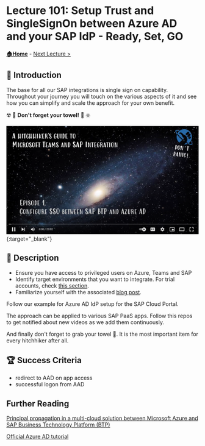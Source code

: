 # Lecture 101: Setup Trust and SingleSignOn between Azure AD and your SAP IdP - Ready, Set, GO

**[🏠Home](../README.md)** - [Next Lecture >](./102-embed-app.md)

## 🔭 Introduction

The base for all our SAP integrations is single sign on capability. Throughout your journey you will touch on the various aspects of it and see how you can simplify and scale the approach for your own benefit.

☢️ 🚨 **Don't forget your towel!** 🚨 ☣️

[![First session link to YouTube](../img/101.png)](https://www.youtube.com/watch?v=xnhUfSvMXHI&list=PLvqyDwoCkBXZ85LoFrNWv9Mj88TiDAc4g&index=2){:target="_blank"}

## 📖 Description

- Ensure you have access to privileged users on Azure, Teams and SAP
- Identify target environments that you want to integrate. For trial accounts, check [this section](https://github.com/MartinPankraz/ninja-unicorn#-get-started-for-free-with-developer-accounts).
- Familiarize yourself with the associated [blog post](https://blogs.sap.com/2022/01/26/integrate-sap-cloud-portal-and-launchpad-service-into-microsoft-teams-including-sso/).

Follow our example for Azure AD IdP setup for the SAP Cloud Portal.

The approach can be applied to various SAP PaaS apps. Follow this repos to get notified about new videos as we add them continuously.

And finally don't forget to grab your towel 🧣. It is the most important item for every hitchhiker after all.

## 🏆 Success Criteria

- redirect to AAD on app access
- successful logon from AAD

## Further Reading

[Principal propagation in a multi-cloud solution between Microsoft Azure and SAP Business Technology Platform (BTP)](https://blogs.sap.com/2020/07/17/principal-propagation-in-a-multi-cloud-solution-between-microsoft-azure-and-sap-cloud-platform-scp/)

[Official Azure AD tutorial](https://docs.microsoft.com/azure/active-directory/saas-apps/sap-hana-cloud-platform-tutorial)
